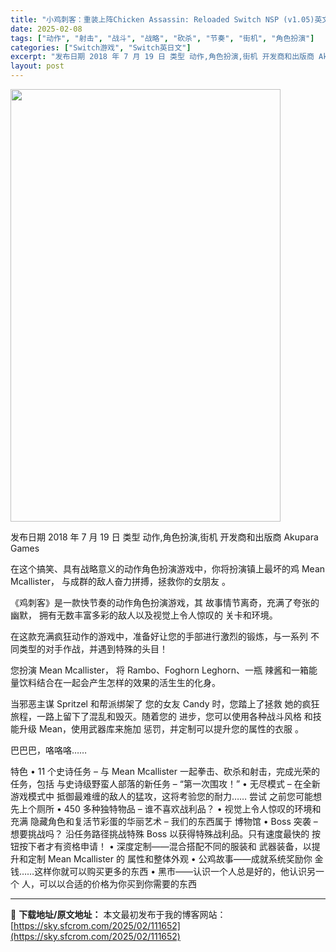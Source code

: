 ```yaml
---
title: "小鸡刺客：重装上阵Chicken Assassin: Reloaded Switch NSP (v1.05)英文"
date: 2025-02-08
tags: ["动作", "射击", "战斗", "战略", "砍杀", "节奏", "街机", "角色扮演"]
categories: ["Switch游戏", "Switch英日文"]
excerpt: "发布日期 2018 年 7 月 19 日 类型 动作,角色扮演,街机 开发商和出版商 Akupara Games 在这个搞笑、具有战略意义的动作角色扮演游戏中，你将扮演镇上最坏的鸡 Mean Mcallister， 与成群的敌人奋力拼搏，拯救你的女朋友 。 《鸡刺客》是一款快节奏的动作角色扮演游戏，&hellip;"
layout: post
---
```


<img class="aligncenter size-full wp-image-111650" src="https://sky.sfcrom.com/wp-content/uploads/2025/02/2025020804455585.webp" alt="" width="432" height="692" />

发布日期 2018 年 7 月 19 日
类型 动作,角色扮演,街机
开发商和出版商 Akupara Games

在这个搞笑、具有战略意义的动作角色扮演游戏中，你将扮演镇上最坏的鸡 Mean Mcallister，
与成群的敌人奋力拼搏，拯救你的女朋友 。

《鸡刺客》是一款快节奏的动作角色扮演游戏，其
故事情节离奇，充满了夸张的幽默，
拥有无数丰富多彩的敌人以及视觉上令人惊叹的
关卡和环境。

在这款充满疯狂动作的游戏中，准备好让您的手部进行激烈的锻炼，与一系列
不同类型的对手作战，并遇到特殊的头目！

您扮演 Mean Mcallister，
将 Rambo、Foghorn Leghorn、一瓶
辣酱和一箱能量饮料结合在一起会产生怎样的效果的活生生的化身。

当邪恶主谋 Spritzel 和帮派绑架了
您的女友 Candy 时，您踏上了拯救
她的疯狂旅程，一路上留下了混乱和毁灭。随着您的
进步，您可以使用各种战斗风格
和技能升级 Mean，使用武器库来施加
惩罚，并定制可以提升您的属性的衣服
。

巴巴巴，咯咯咯……

特色
• 11 个史诗任务 – 与 Mean
Mcallister 一起拳击、砍杀和射击，完成光荣的任务，包括
与史诗级野蛮人部落的新任务 – “第一次围攻！” • 无尽模式 – 在全新游戏模式中
抵御最难缠的敌人的猛攻，这将考验您的耐力…… 尝试 之前您可能想先上个厕所 • 450 多种独特物品 – 谁不喜欢战利品？ • 视觉上令人惊叹的环境和充满 隐藏角色和复活节彩蛋的华丽艺术 – 我们的东西属于 博物馆 • Boss 突袭 – 想要挑战吗？ 沿任务路径挑战特殊 Boss 以获得特殊战利品。只有速度最快的 按钮按下者才有资格申请！ • 深度定制——混合搭配不同的服装和 武器装备，以提升和定制 Mean Mcallister 的 属性和整体外观 • 公鸡故事——成就系统奖励你 金钱……这样你就可以购买更多的东西 • 黑市——认识一个人总是好的，他认识另一个 人，可以以合适的价格为你买到你需要的东西

---
📖 **下载地址/原文地址：** 本文最初发布于我的博客网站：[https://sky.sfcrom.com/2025/02/111652](https://sky.sfcrom.com/2025/02/111652)
